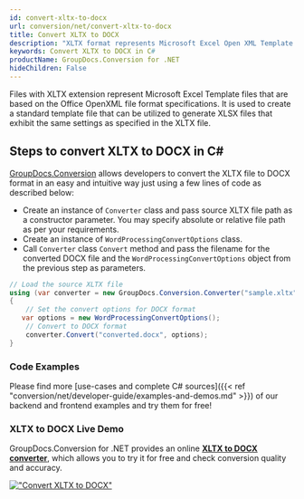 ```yaml
---
id: convert-xltx-to-docx
url: conversion/net/convert-xltx-to-docx
title: Convert XLTX to DOCX
description: "XLTX format represents Microsoft Excel Open XML Template with .xltx extension. Learn how to convert XLTX to DOCX file programmatically in C# language using GroupDocs.Conversion for .NET library."
keywords: Convert XLTX to DOCX in C#
productName: GroupDocs.Conversion for .NET
hideChildren: False
---
```


Files with XLTX extension represent Microsoft Excel Template files that are based on the Office OpenXML file format specifications. It is used to create a standard template file that can be utilized to generate XLSX files that exhibit the same settings as specified in the XLTX file.

## Steps to convert XLTX to DOCX in C#

[GroupDocs.Conversion](https://products.groupdocs.com/conversion/net) allows developers to convert the XLTX file to DOCX format in an easy and intuitive way just using a few lines of code as described below:

* Create an instance of `Converter` class and pass source XLTX file path as a constructor parameter. You may specify absolute or relative file path as per your requirements. 
* Create an instance of `WordProcessingConvertOptions` class.
* Call `Converter` class `Convert` method and pass the filename for the converted DOCX file and the `WordProcessingConvertOptions` object from the previous step as parameters.

```csharp
// Load the source XLTX file
using (var converter = new GroupDocs.Conversion.Converter("sample.xltx"))
{
    // Set the convert options for DOCX format
   var options = new WordProcessingConvertOptions();
    // Convert to DOCX format
    converter.Convert("converted.docx", options);
}
```

### Code Examples

Please find more [use-cases and complete C# sources]({{< ref "conversion/net/developer-guide/examples-and-demos.md" >}}) of our backend and frontend examples and try them for free!

### XLTX to DOCX Live Demo

GroupDocs.Conversion for .NET provides an online [**XLTX to DOCX converter**](https://products.groupdocs.app/conversion/xltx-to-docx), which allows you to try it for free and check conversion quality and accuracy.

[!["Convert XLTX to DOCX"](conversion/net/images/convert-to-docx/convert-xltx-to-docx.png)](https://products.groupdocs.app/conversion/xltx-to-docx)